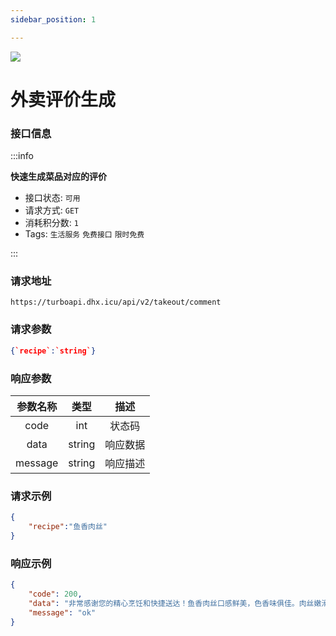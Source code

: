 ```yaml
---
sidebar_position: 1

---
```


![](http://dhx-blog.oss-cn-beijing.aliyuncs.com/dhx/takeoutcomment.png)
# 外卖评价生成

### 接口信息

:::info

**快速生成菜品对应的评价**

- 接口状态:  `可用`
- 请求方式: `GET`
- 消耗积分数: `1`
- Tags: `生活服务` `免费接口` `限时免费` 

:::
### 请求地址

```
https://turboapi.dhx.icu/api/v2/takeout/comment
```

### 请求参数

```json
{`recipe`:`string`}
```

### 响应参数

|  参数名称   |  类型  |  描述  |
| :---------: | :----: |:----:|
|    code     |  int   | 状态码  |
|    data     | string | 响应数据 |
|   message   | string | 响应描述 |

### 请求示例

```json
{
    "recipe":"鱼香肉丝"
}
```

### 响应示例

```json
{
    "code": 200,
    "data": "非常感谢您的精心烹饪和快捷送达！鱼香肉丝口感鲜美，色香味俱佳。肉丝嫩滑，搭配独特的鱼香酱汁，让人回味无穷。每一口都充满了惊喜，完全满足了我对美食的期待。服务态度热情，包装也非常细心，保持了菜品的热度和原味。再次感谢，一定会再次光顾！",
    "message": "ok"
}
```
